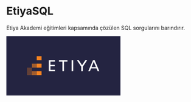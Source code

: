 # EtiyaSQL
Etiya Akademi eğitimleri kapsamında çözülen SQL sorgularını barındırır. 
 
![Etiya Akademi](https://github.com/gizembakan/EtiyaSQL/blob/main/etiya.png)

